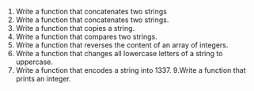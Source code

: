 1. Write a function that concatenates two strings
1. Write a function that concatenates two strings.
2. Write a function that copies a string.
3. Write a function that compares two strings.
4. Write a function that reverses the content of an array of integers.
5. Write a function that changes all lowercase letters of a string to uppercase.
7. Write a function that encodes a string into 1337.
9.Write a function that prints an integer.
